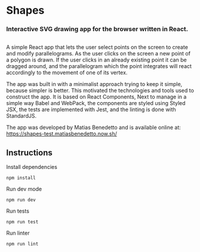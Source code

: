 # Shapes
### Interactive SVG drawing app for the browser written in React.

![]()


A simple React app that lets the user select points on the screen to create and modify parallelograms. As the user clicks on the screen a new point of a polygon is drawn. If the user clicks in an already existing point it can be dragged around, and the parallelogram which the point integrates will react accordingly to the movement of one of its vertex.

The app was built in with a minimalist approach trying to keep it simple, because simpler is better. This motivated the technologies and tools used to construct the app. It is based on React Components, Next to manage in a simple way Babel and WebPack, the components are styled using Styled JSX, the tests are implemented with Jest, and the linting is done with StandardJS.

The app was developed by Matias Benedetto and is available online at: 
https://shapes-test.matiasbenedetto.now.sh/


## Instructions

Install dependencies

`npm install`

Run dev mode

`npm run dev`

Run tests

`npm run test`

Run linter

`npm run lint`
